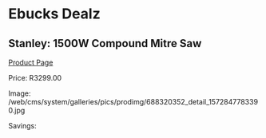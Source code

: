 
# Ebucks Dealz
## Stanley: 1500W Compound Mitre Saw
[Product Page](https://www.ebucks.com/web/shop/productSelected.do?prodId=688320352&catId=717342768)

Price: R3299.00

Image: /web/cms/system/galleries/pics/prodimg/688320352_detail_1572847783390.jpg

Savings: 


	